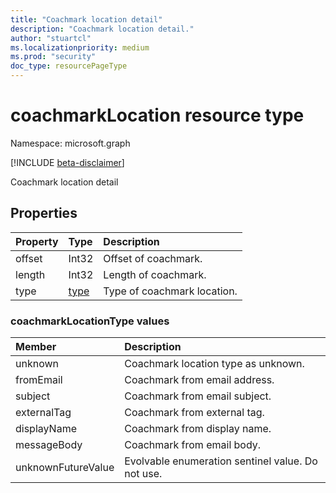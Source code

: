 ```yaml
---
title: "Coachmark location detail"
description: "Coachmark location detail."
author: "stuartcl"
ms.localizationpriority: medium
ms.prod: "security"
doc_type: resourcePageType
---
```


# coachmarkLocation resource type

Namespace: microsoft.graph

[!INCLUDE [beta-disclaimer](../../includes/beta-disclaimer.md)]

Coachmark location detail

## Properties
|Property|Type|Description|
|:---|:---|:---|
|offset|Int32|Offset of coachmark.|
|length|Int32|Length of coachmark.|
|type|[type](#coachmarkLocationType-values)|Type of coachmark location.|


### coachmarkLocationType values

|Member|Description |
|:---|:---|
|unknown| Coachmark location type as unknown. |
|fromEmail| Coachmark from email address. |
|subject| Coachmark from email subject. |
|externalTag| Coachmark from external tag. |
|displayName| Coachmark from display name. |
|messageBody| Coachmark from email body. |
|unknownFutureValue| Evolvable enumeration sentinel value. Do not use. |
